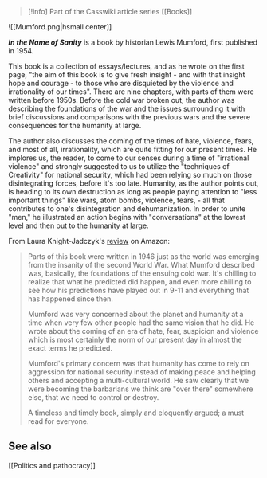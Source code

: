 > [!info] Part of the Casswiki article series [[Books]]

![[Mumford.png|hsmall center]]


_**In the Name of Sanity**_ is a book by historian Lewis Mumford, first published in 1954.

This book is a collection of essays/lectures, and as he wrote on the first page, "the aim of this book is to give fresh insight - and with that insight hope and courage - to those who are disquieted by the violence and irrationality of our times". There are nine chapters, with parts of them were written before 1950s. Before the cold war broken out, the author was describing the foundations of the war and the issues surrounding it with brief discussions and comparisons with the previous wars and the severe consequences for the humanity at large.

The author also discusses the coming of the times of hate, violence, fears, and most of all, irrationality, which are quite fitting for our present times. He implores us, the reader, to come to our senses during a time of "irrational violence" and strongly suggested to us to utilize the "techniques of Creativity" for national security, which had been relying so much on those disintegrating forces, before it's too late. Humanity, as the author points out, is heading to its own destruction as long as people paying attention to "less important things" like wars, atom bombs, violence, fears, - all that contributes to one's disintegration and dehumanization. In order to unite "men," he illustrated an action begins with "conversations" at the lowest level and then out to the humanity at large.

From Laura Knight-Jadczyk's [review](http://www.amazon.com/review/RP0ENM4DUF172/ref=cm_cr_rdp_perm) on Amazon:

> Parts of this book were written in 1946 just as the world was emerging from the insanity of the second World War. What Mumford described was, basically, the foundations of the ensuing cold war. It's chilling to realize that what he predicted did happen, and even more chilling to see how his predictions have played out in 9-11 and everything that has happened since then.
> 
> Mumford was very concerned about the planet and humanity at a time when very few other people had the same vision that he did. He wrote about the coming of an era of hate, fear, suspicion and violence which is most certainly the norm of our present day in almost the exact terms he predicted.
> 
> Mumford's primary concern was that humanity has come to rely on aggression for national security instead of making peace and helping others and accepting a multi-cultural world. He saw clearly that we were becoming the barbarians we think are "over there" somewhere else, that we need to control or destroy.
> 
> A timeless and timely book, simply and eloquently argued; a must read for everyone.

See also
--------

[[Politics and pathocracy]]